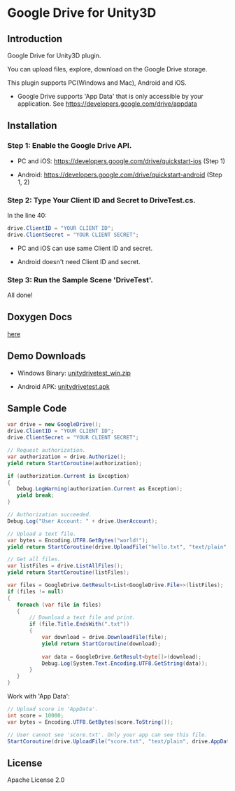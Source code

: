 Google Drive for Unity3D
========================

Introduction
------------

Google Drive for Unity3D plugin.

You can upload files, explore, download on the Google Drive storage.

This plugin supports PC(Windows and Mac), Android and iOS.

* Google Drive supports 'App Data' that is only accessible by your application. 
See <https://developers.google.com/drive/appdata>

Installation
------------

### Step 1: Enable the Google Drive API.

* PC and iOS: <https://developers.google.com/drive/quickstart-ios> (Step 1)

* Android: <https://developers.google.com/drive/quickstart-android> (Step 1, 2)

### Step 2: Type Your Client ID and Secret to DriveTest.cs.

In the line 40: 

```c#
drive.ClientID = "YOUR CLIENT ID";
drive.ClientSecret = "YOUR CLIENT SECRET";
```

* PC and iOS can use same Client ID and secret.

* Android doesn't need Client ID and secret.

### Step 3: Run the Sample Scene 'DriveTest'.

All done!

Doxygen Docs
------------

[here](http://dl.dropboxusercontent.com/u/42560088/UnityGoogleDrive/index.html)

Demo Downloads
--------------

* Windows Binary: [unitydrivetest_win.zip](http://dl.dropboxusercontent.com/u/42560088/UnityGoogleDrive/unitydrivetest_win.zip)

* Android APK: [unitydrivetest.apk](http://dl.dropboxusercontent.com/u/42560088/UnityGoogleDrive/unitydrivetest.apk)

Sample Code
-----------

```c#
var drive = new GoogleDrive();
drive.ClientID = "YOUR CLIENT ID";
drive.ClientSecret = "YOUR CLIENT SECRET";

// Request authorization.
var authorization = drive.Authorize();
yield return StartCoroutine(authorization);

if (authorization.Current is Exception)
{
   Debug.LogWarning(authorization.Current as Exception);
   yield break;
}

// Authorization succeeded.
Debug.Log("User Account: " + drive.UserAccount);

// Upload a text file.
var bytes = Encoding.UTF8.GetBytes("world!");
yield return StartCoroutine(drive.UploadFile("hello.txt", "text/plain", bytes));

// Get all files.
var listFiles = drive.ListAllFiles();
yield return StartCoroutine(listFiles);

var files = GoogleDrive.GetResult<List<GoogleDrive.File>>(listFiles);
if (files != null)
{
   foreach (var file in files)
   {
       // Download a text file and print.
       if (file.Title.EndsWith(".txt"))
       {
           var download = drive.DownloadFile(file);
           yield return StartCoroutine(download);
           
           var data = GoogleDrive.GetResult<byte[]>(download);
           Debug.Log(System.Text.Encoding.UTF8.GetString(data));
       }
   }
}
```

Work with 'App Data':

```c#
// Upload score in 'AppData'.
int score = 10000;
var bytes = Encoding.UTF8.GetBytes(score.ToString());

// User cannot see 'score.txt'. Only your app can see this file.
StartCoroutine(drive.UploadFile("score.txt", "text/plain", drive.AppData, bytes));
```

License
-------

Apache License 2.0
